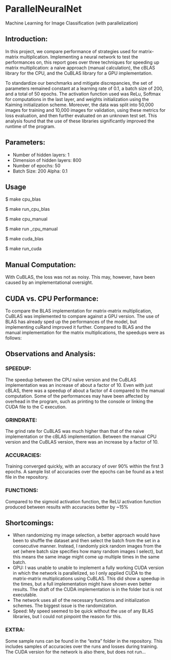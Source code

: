 # ParallelNeuralNet
Machine Learning for Image Classification (with parallelization)

## Introduction:
In this project, we compare performance of strategies used for matrix-matrix multiplication.
Implementing a neural network to test the performances on, this report goes over three techniques for
speeding up matrix multiplication: a naive approach (manual calculation), the cBLAS library for the CPU,
and the CuBLAS library for a GPU implementation.

To standardize our benchmarks and mitigate discrepancies, the set of parameters remained constant at a
learning rate of 0.1, a batch size of 200, and a total of 50 epochs. The activation function used was ReLu,
Softmax for computations in the last layer, and weights initialization using the Kaiming initialization
scheme. Moreover, the data was split into 50,000 images for training and 10,000 images for validation,
using these metrics for loss evaluation, and then further evaluated on an unknown test set. This analysis
found that the use of these libraries significantly improved the runtime of the program.

## Parameters:
- Number of hidden layers: 1
- Dimension of hidden layers: 800
- Number of epochs: 50
- Batch Size: 200 Alpha: 0.1

## Usage

\$ make cpu_blas

\$ make run_cpu_blas

\$ make cpu_manual

\$ make run _cpu_manual

\$ make cuda_blas

\$ make run_cuda

## Manual Computation:
With CuBLAS, the loss was not as noisy. This may, however, have been caused by an implementational
oversight.

## CUDA vs. CPU Performance:
To compare the BLAS implementation for matrix-matrix multiplication, CuBLAS was implemented to
compare against a GPU version.
The use of BLAS has already sped up the performances of the model, but implementing cuRand improved
it further. Compared to BLAS and the manual implementation for the matrix multiplications, the speedups
were as follows:

## Observations and Analysis:
### SPEEDUP:
The speedup between the CPU naïve version and the CuBLAS implementation was an increase of about a
factor of 10. Even with just cBLAS, there was a speedup of about a factor of 4 compared to the manual
computation. Some of the performances may have been affected by overhead in the program, such as
printing to the console or linking the CUDA file to the C execution.

### GRINDRATE:
The grind rate for CuBLAS was much higher than that of the naive implementation or the cBLAS
implementation. Between the manual CPU version and the CuBLAS version, there was an increase by a
factor of 10.

### ACCURACIES:
Training converged quickly, with an accuracy of over 90% within the first 3 epochs. A sample list of
accuracies over the epochs can be found as a test file in the repository.

### FUNCTIONS:
Compared to the sigmoid activation function, the ReLU activation function produced between results with
accuracies better by ~15%

## Shortcomings:
- When randomizing my image selection, a better approach would have been to shuffle the dataset
and then select the batch from the set in a consecutive manner. Instead, I randomly pick random
images from the set (where batch size specifies how many random images I select), but this
means the same image might come up multiple times in the same batch.
- GPU: I was unable to unable to implement a fully working CUDA version in which the network
is parallelized, so I only applied CUDA to the matrix-matrix multiplications using CuBLAS. This
did show a speedup in the times, but a full implementation might have shown even better results.
The draft of the CUDA implementation is in the folder but is not executable.
- The network uses all of the necessary functions and initialization schemes. The biggest issue is
the randomization.
- Speed: My speed seemed to be quick without the use of any BLAS libraries, but I could not
pinpoint the reason for this.

### EXTRA: 
Some sample runs can be found in the “extra” folder in the repository. This includes samples of
accuracies over the runs and losses during training. The CUDA version for the network is also there, but
does not run...